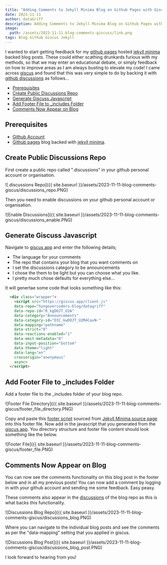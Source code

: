 ```yaml
---
title: "Adding Comments to Jekyll Minima Blog on Github Pages with Giscus"
date: 2023-11-11
author: dataGriff
description: Adding Comments to Jekyll Minima Blog on Github Pages with Giscus
image:
  path: /assets/2023-11-11-blog-comments-giscuss/link.png
tags: Blog Github Giscus Jekyll
---
```


I wanted to start getting feedback for my [github pages](https://pages.github.com/) hosted [jekyll minima](https://github.com/jekyll/minima) backed blog posts. These could either scathing drunkards furious with my methods, so that we may enter an educational debate, or simply feedback on how to improve areas as I am always busting to elevate my code! I came across [giscus](https://giscus.app/) and found that this was very simple to do by backing it with [github discussions](https://docs.github.com/en/discussions) as follows...

- [Prerequisites](#prerequisites)
- [Create Public Discussions Repo](#create-public-discussions-repo)
- [Generate Giscuss Javascript](#generate-giscuss-javascript)
- [Add Footer File to \_includes Folder](#add-footer-file-to-_includes-folder)
- [Comments Now Appear on Blog](#comments-now-appear-on-blog)

## Prerequisites

- [Github Account](https://www.github.com)
- [Github pages](https://pages.github.com/) blog backed with [jekyll minima](https://github.com/jekyll/minima).

## Create Public Discussions Repo

First create a public repo called ".discussions" in your github personal account or organisation.

![.discussions Repo]({{ site.baseurl }}/assets/2023-11-11-blog-comments-giscus/discussions_repo.PNG)

Then you need to enable discussions on your github personal account or organisation.

![Enable Discussions]({{ site.baseurl }}/assets/2023-11-11-blog-comments-giscus/discussions_enable.PNG)

## Generate Giscuss Javascript

Navigate to [giscus app](https://giscus.app/) and enter the following details;

- The language for your comments
- The repo that contains your blog that you want comments on
- I set the discussions category to be announcements
- I chose the them to be light but you can choose what you like.
- I pretty much chose defaults for everything else...

It will genertae some code that looks something like this:

```html
  <div class="wrapper">
    <script src="https://giscus.app/client.js"
    data-repo="hungovercoders-blog/datagriff"
    data-repo-id="R_kgDOJT_U2A"
    data-category="Announcements"
    data-category-id="DIC_kwDOJT_U2M4CavN-"
    data-mapping="pathname"
    data-strict="0"
    data-reactions-enabled="1"
    data-emit-metadata="0"
    data-input-position="bottom"
    data-theme="light"
    data-lang="en"
    crossorigin="anonymous"
    async>
  </script>
```

## Add Footer File to _includes Folder

Add a footer file to the _includes folder of your blog repo. 

![Footer File Directory]({{ site.baseurl }}/assets/2023-11-11-blog-comments-giscus/footer_file_directory.PNG)

Copy and paste this [footer script](https://github.com/jekyll/minima/blob/master/_includes/footer.html) sourced from [Jekyll Minima source page](https://github.com/jekyll/minima) into this footer file. Now add in the javascript that you generated from the [giscus app](https://giscus.app/). You directory structure and footer file content should look something like the below.

![Footer File]({{ site.baseurl }}/assets/2023-11-11-blog-comments-giscus/footer_file.PNG)

## Comments Now Appear on Blog

You can now see the comments functionality on this blog post in the footer below and in all my previous posts! You can now add a comment by logging in with your github account and sending me some feedback. Easy peasy.

These comments also appear in the [discussions](https://github.com/hungovercoders-blog/datagriff/discussions) of the blog repo as this is what backs this functionality.

![Discussions Blog Repo]({{ site.baseurl }}/assets/2023-11-11-blog-comments-giscus/discussions_blog.PNG)

Where you can navigate to the individual blog posts and see the comments as per the "data-mapping" setting that you applied in giscus.

![Discussions Blog Post]({{ site.baseurl }}/assets/2023-11-11-blog-comments-giscus/discussions_blog_post.PNG)

I look forward to hearing from you!
